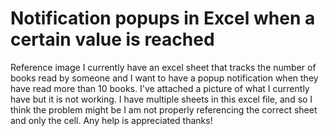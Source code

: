 
# Notification popups in Excel when a certain value is reached

Reference image I currently have an excel sheet that tracks the number of books read by someone and I want to have a popup notification when they have read more than 10 books. I've attached a picture of what I currently have but it is not working. I have multiple sheets in this excel file, and so I think the problem might be I am not properly referencing the correct sheet and only the cell. Any help is appreciated thanks!

        